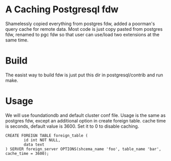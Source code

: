 A Caching Postgresql fdw
========================

Shamelessly copied everything from postgres fdw, added a poorman's query
cache for remote data. Most code is just copy pasted from postgres fdw, renamed 
to pgc fdw so that user can use/load two extensions at the same time.

Build
========================

The easist way to build fdw is just put this dir in postgresql/contrib and
run make.

Usage
========================

We will use foundationdb and default cluster conf file.   Usage is the same as postgres 
fdw, except an additional option in create foreign table. cache time is seconds, default 
value is 3600.    Set it to 0 to disable caching.

```
CREATE FOREIGN TABLE foreign_table (
		id int NOT NULL,
		data text
) SERVER foreign_server OPTIONS(shcema_name 'foo', table_name 'bar', cache_time = 3600);
```


